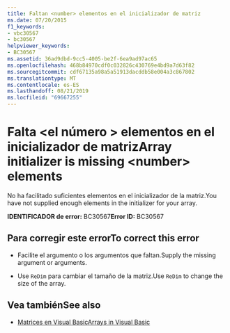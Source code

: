 ```yaml
---
title: Faltan <number> elementos en el inicializador de matriz
ms.date: 07/20/2015
f1_keywords:
- vbc30567
- bc30567
helpviewer_keywords:
- BC30567
ms.assetid: 36ad9dbd-9cc5-4005-be2f-6ea9ad97ac65
ms.openlocfilehash: 468b84970cdf0c032826c430769e4bd9a7d63f82
ms.sourcegitcommit: cdf67135a98a5a51913dacddb58e004a3c867802
ms.translationtype: MT
ms.contentlocale: es-ES
ms.lasthandoff: 08/21/2019
ms.locfileid: "69667255"
---
```

# <a name="array-initializer-is-missing-number-elements"></a><span data-ttu-id="2638c-102">Falta \<el número > elementos en el inicializador de matriz</span><span class="sxs-lookup"><span data-stu-id="2638c-102">Array initializer is missing \<number> elements</span></span>
<span data-ttu-id="2638c-103">No ha facilitado suficientes elementos en el inicializador de la matriz.</span><span class="sxs-lookup"><span data-stu-id="2638c-103">You have not supplied enough elements in the initializer for your array.</span></span>  
  
 <span data-ttu-id="2638c-104">**IDENTIFICADOR de error:** BC30567</span><span class="sxs-lookup"><span data-stu-id="2638c-104">**Error ID:** BC30567</span></span>  
  
## <a name="to-correct-this-error"></a><span data-ttu-id="2638c-105">Para corregir este error</span><span class="sxs-lookup"><span data-stu-id="2638c-105">To correct this error</span></span>  
  
- <span data-ttu-id="2638c-106">Facilite el argumento o los argumentos que faltan.</span><span class="sxs-lookup"><span data-stu-id="2638c-106">Supply the missing argument or arguments.</span></span>  
  
- <span data-ttu-id="2638c-107">Use `ReDim` para cambiar el tamaño de la matriz.</span><span class="sxs-lookup"><span data-stu-id="2638c-107">Use `ReDim` to change the size of the array.</span></span>  
  
## <a name="see-also"></a><span data-ttu-id="2638c-108">Vea también</span><span class="sxs-lookup"><span data-stu-id="2638c-108">See also</span></span>

- [<span data-ttu-id="2638c-109">Matrices en Visual Basic</span><span class="sxs-lookup"><span data-stu-id="2638c-109">Arrays in Visual Basic</span></span>](../programming-guide/language-features/arrays/index.md)
